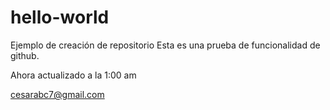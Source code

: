 # hello-world
Ejemplo de creación de repositorio
Esta es una prueba de funcionalidad de github.

Ahora actualizado a la 1:00 am

cesarabc7@gmail.com
